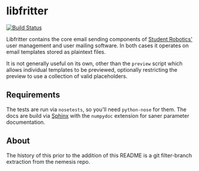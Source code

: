 # libfritter

[![Build Status](https://travis-ci.org/PeterJCLaw/libfritter.svg)](https://travis-ci.org/PeterJCLaw/libfritter)

Libfritter contains the core email sending components of [Student Robotics'](https://www.studentrobotics.org)
user management and user mailing software. In both cases it operates on
email templates stored as plaintext files.

It is not generally useful on its own, other than the `preview` script
which allows individual templates to be previewed, optionally restricting
the preview to use a collection of valid placeholders.

## Requirements
The tests are run via `nosetests`, so you'll need `python-nose` for them.
The docs are build via [Sphinx](http://sphinx-doc.org/) with the `numpydoc`
extension for saner parameter documentation.

## About

The history of this prior to the addition of this README is a git
filter-branch extraction from the nemesis repo.

